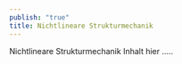 ```yaml
---
publish: "true"
title: Nichtlineare Strukturmechanik
---
```


Nichtlineare Strukturmechanik Inhalt hier .....